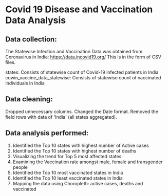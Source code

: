 # Covid 19 Disease and Vaccination Data Analysis 

## Data collection: 
The Statewise Infection and Vaccination Data was obtained from Coronavirus in India: https://data.incovid19.org/
This is in the form of CSV files.

states: Consists of statewise count of Covid-19 infected patients in India
cowin_vaccine_data_statewise: Consists of statewise count of vaccinated individuals in India

## Data cleaning: 
Dropped unnecessary columns. Changed the Date format. Removed the field rows with data of 'India' (all states aggregated). 

## Data analysis performed:
1. Identified the Top 10 states with highest number of Active cases 
2. Identified the Top 10 states with highest number of deaths
3. Visualizing the trend for Top 5 most affected states
4. Examining the Vaccination rate amongst male, female and transgender people 
5. Identified the Top 10 most vaccinated states in India
6. Identified the Top 10 least vaccinated states in India
7. Mapping the data using Choropleth:  active cases, deaths and vaccinated 
